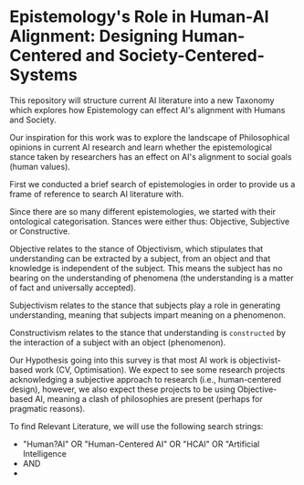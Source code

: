 # Epistemology's Role in Human-AI Alignment: Designing Human-Centered and Society-Centered-Systems
This repository will structure current AI literature into a new Taxonomy which explores how Epistemology can effect AI's alignment with Humans and Society.


Our inspiration for this work was to explore the landscape of Philosophical opinions in current AI research and learn whether the epistemological stance taken by researchers has an effect on AI's alignment to social goals (human values).

First we conducted a brief search of epistemologies in order to provide us a frame of reference to search AI literature with.

Since there are so many different epistemologies, we started with their ontological categorisation. Stances were either thus: Objective, Subjective or Constructive.

Objective relates to the stance of Objectivism, which stipulates that understanding can be extracted by a subject, from an object and that knowledge is independent of the subject. This means the subject has no bearing on the understanding of phenomena (the understanding is a matter of fact and universally accepted).

Subjectivism relates to the stance that subjects play a role in generating understanding, meaning that subjects impart meaning on a phenomenon.

Constructivism relates to the stance that understanding is `constructed` by the interaction of a subject with an object (phenomenon).

Our Hypothesis going into this survey is that most AI work is objectivist-based work (CV, Optimisation). We expect to see some research projects acknowledging a subjective approach to research (i.e., human-centered design), however, we also expect these projects to be using Objective-based AI, meaning a clash of philosophies are present (perhaps for pragmatic reasons).

To find Relevant Literature, we will use the following search strings:

- "Human?AI" OR "Human-Centered AI" OR "HCAI" OR "Artificial Intelligence
- AND
- 
